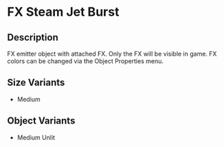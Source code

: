 # FX Steam Jet Burst

## Description

FX emitter object with attached FX. Only the FX will be visible in game. FX colors can be changed via the Object Properties menu.

## Size Variants

* Medium

## Object Variants

* Medium Unlit
